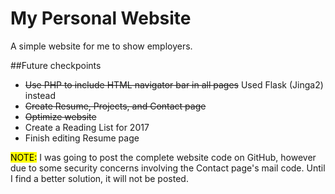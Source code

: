 # My Personal Website
A simple website for me to show employers.

##Future checkpoints
* ~~Use PHP to include HTML navigator bar in all pages~~ Used Flask (Jinga2) instead
* ~~Create Resume, Projects, and Contact page~~
* ~~Optimize website~~ 
* Create a Reading List for 2017
* Finish editing Resume page

<mark>NOTE:</mark> I was going to post the complete website code on GitHub, however due to some security concerns involving the Contact page's mail code. Until I find a better solution, it will not be posted.
